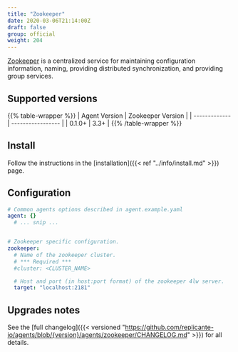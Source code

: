 ```yaml
---
title: "Zookeeper"
date: 2020-03-06T21:14:00Z
draft: false
group: official
weight: 204
---
```


[Zookeeper](https://zookeeper.apache.org/) is a centralized service for maintaining configuration
information, naming, providing distributed synchronization, and providing group services.

## Supported versions

{{% table-wrapper %}}
| Agent Version | Zookeeper Version |
| ------------- | ----------------- |
| 0.1.0+        | 3.3+              |
{{% /table-wrapper %}}

## Install

Follow the instructions in the [installation]({{< ref "../info/install.md" >}}) page.

## Configuration

```yaml
# Common agents options described in agent.example.yaml
agent: {}
  # ... snip ...


# Zookeeper specific configuration.
zookeeper:
  # Name of the zookeeper cluster.
  # *** Required ***
  #cluster: <CLUSTER_NAME>

  # Host and port (in host:port format) of the zookeeper 4lw server.
  target: "localhost:2181"
```

## Upgrades notes

See the [full changelog]({{< versioned "https://github.com/replicante-io/agents/blob/{version}/agents/zookeeper/CHANGELOG.md" >}})
for all details.

